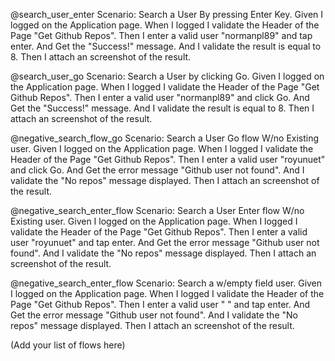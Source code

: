  @search_user_enter
  Scenario: Search a User By pressing Enter Key.
    Given I logged on the Application page.
    When I logged I validate the Header of the Page "Get Github Repos".
    Then I enter a valid user "normanpl89" and tap enter.
    And Get the "Success!" message.
    And I validate the result is equal to 8.
    Then I attach an screenshot of the result.

  @search_user_go
  Scenario: Search a User by clicking Go.
    Given I logged on the Application page.
    When I logged I validate the Header of the Page "Get Github Repos".
    Then I enter a valid user "normanpl89" and click Go.
    And Get the "Success!" message.
    And I validate the result is equal to 8.
    Then I attach an screenshot of the result.

  @negative_search_flow_go
  Scenario: Search a User Go flow W/no Existing user.
    Given I logged on the Application page.
    When I logged I validate the Header of the Page "Get Github Repos".
    Then I enter a valid user "royunuet" and click Go.
    And Get the error message "Github user not found".
    And I validate the "No repos" message displayed.
    Then I attach an screenshot of the result.

  @negative_search_enter_flow
  Scenario: Search a User Enter flow W/no Existing user.
    Given I logged on the Application page.
    When I logged I validate the Header of the Page "Get Github Repos".
    Then I enter a valid user "royunuet" and tap enter.
    And Get the error message "Github user not found".
    And I validate the "No repos" message displayed.
    Then I attach an screenshot of the result.

  @negative_search_enter_flow
  Scenario: Search a w/empty field user.
    Given I logged on the Application page.
    When I logged I validate the Header of the Page "Get Github Repos".
    Then I enter a valid user " " and tap enter.
    And Get the error message "Github user not found".
    And I validate the "No repos" message displayed.
    Then I attach an screenshot of the result.




(Add your list of flows here)
